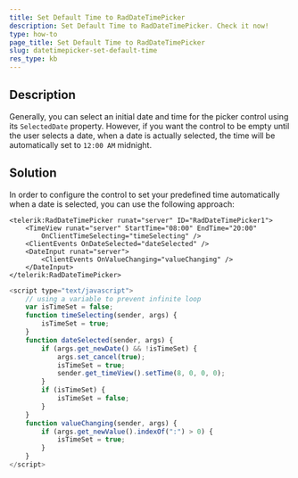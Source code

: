 ```yaml
---
title: Set Default Time to RadDateTimePicker
description: Set Default Time to RadDateTimePicker. Check it now!
type: how-to
page_title: Set Default Time to RadDateTimePicker
slug: datetimepicker-set-default-time
res_type: kb
---
```


## Description 
 Generally, you can select an initial date and time for the picker control using its `SelectedDate` property. However, if you want the control to be empty until the user selects a date, when a date is actually selected, the time will be automatically set to `12:00 AM` midnight.    
  

## Solution

In order to configure the control to set your predefined time automatically when a date is selected, you can use the following approach:

````ASP.NET
<telerik:RadDateTimePicker runat="server" ID="RadDateTimePicker1">
    <TimeView runat="server" StartTime="08:00" EndTime="20:00"
        OnClientTimeSelecting="timeSelecting" />
    <ClientEvents OnDateSelected="dateSelected" />
    <DateInput runat="server">
        <ClientEvents OnValueChanging="valueChanging" />
    </DateInput>
</telerik:RadDateTimePicker>
````


````JavaScript
<script type="text/javascript">
    // using a variable to prevent infinite loop
    var isTimeSet = false;
    function timeSelecting(sender, args) {
        isTimeSet = true;
    }
    function dateSelected(sender, args) {
        if (args.get_newDate() && !isTimeSet) {
            args.set_cancel(true);
            isTimeSet = true;
            sender.get_timeView().setTime(8, 0, 0, 0);
        }
        if (isTimeSet) {
            isTimeSet = false;
        }
    }
    function valueChanging(sender, args) {
        if (args.get_newValue().indexOf(":") > 0) {
            isTimeSet = true;
        }
    }
</script>
````






